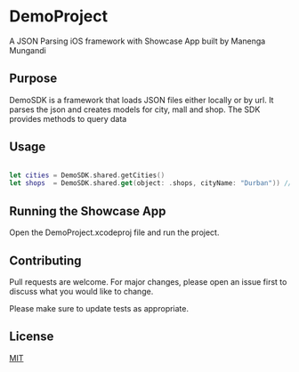 # DemoProject
A JSON Parsing iOS framework with Showcase App
built by Manenga Mungandi


## Purpose
DemoSDK is a framework that loads JSON files either locally or by url. It parses the json and creates models for city, 
mall and shop. The SDK provides methods to query data 

## Usage
```swift

let cities = DemoSDK.shared.getCities()
let shops  = DemoSDK.shared.get(object: .shops, cityName: "Durban")) // get all shops in Durban

```

## Running the Showcase App
Open the DemoProject.xcodeproj file and run the project.

## Contributing
Pull requests are welcome. 
For major changes, please open an issue first to discuss what you would like to change.

Please make sure to update tests as appropriate.

## License
[MIT](https://choosealicense.com/licenses/mit/)

